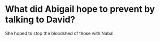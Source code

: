 # What did Abigail hope to prevent by talking to David?

She hoped to stop the bloodshed of those with Nabal.
